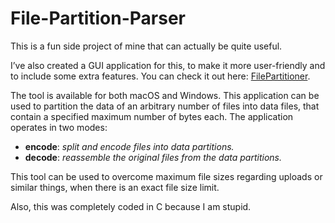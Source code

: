 # File-Partition-Parser

This is a fun side project of mine that can actually be quite useful.

I’ve also created a GUI application for this, to make it more user-friendly and to include some extra features.
You can check it out here: [FilePartitioner](https://github.com/jonaspfl/file-partitioner).

The tool is available for both macOS and Windows.
This application can be used to partition the data of an arbitrary number of files into data files, that contain a specified maximum number of bytes each.
The application operates in two modes:
- **encode**: _split and encode files into data partitions._
- **decode**: _reassemble the original files from the data partitions._

This tool can be used to overcome maximum file sizes regarding uploads or similar things, when there is an exact file size limit.

Also, this was completely coded in C because I am stupid.
